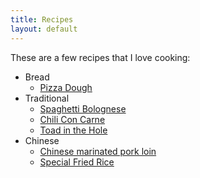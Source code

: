 ```yaml
---
title: Recipes
layout: default
---
```


These are a few recipes that I love cooking:

* Bread
  * [Pizza Dough](bread/pizza-dough.html)
* Traditional
  * [Spaghetti Bolognese](traditional-dishes/spaghetti-bolognese.html)
  * [Chili Con Carne](traditional-dishes/chill-con-carne.html)
  * [Toad in the Hole](traditional-dishes/toad-in-the-hole.html)
* Chinese
  * [Chinese marinated pork loin](chinese-dishes/marinated-pork-loin.html)
  * [Special Fried Rice](chinese-dishes/special-fried-rice.html)
